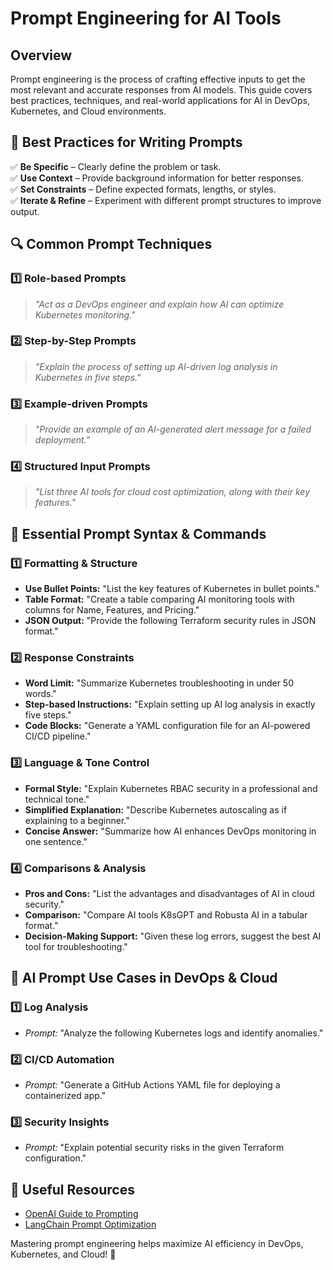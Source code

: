 # Prompt Engineering for AI Tools

## Overview
Prompt engineering is the process of crafting effective inputs to get the most relevant and accurate responses from AI models. This guide covers best practices, techniques, and real-world applications for AI in DevOps, Kubernetes, and Cloud environments.

## 🎯 Best Practices for Writing Prompts
✅ **Be Specific** – Clearly define the problem or task.  
✅ **Use Context** – Provide background information for better responses.  
✅ **Set Constraints** – Define expected formats, lengths, or styles.  
✅ **Iterate & Refine** – Experiment with different prompt structures to improve output.  

## 🔍 Common Prompt Techniques
### 1️⃣ **Role-based Prompts**
> *"Act as a DevOps engineer and explain how AI can optimize Kubernetes monitoring."*

### 2️⃣ **Step-by-Step Prompts**
> *"Explain the process of setting up AI-driven log analysis in Kubernetes in five steps."*

### 3️⃣ **Example-driven Prompts**
> *"Provide an example of an AI-generated alert message for a failed deployment."*

### 4️⃣ **Structured Input Prompts**
> *"List three AI tools for cloud cost optimization, along with their key features."*

## 📌 Essential Prompt Syntax & Commands
### **1️⃣ Formatting & Structure**
- **Use Bullet Points:** "List the key features of Kubernetes in bullet points."
- **Table Format:** "Create a table comparing AI monitoring tools with columns for Name, Features, and Pricing."
- **JSON Output:** "Provide the following Terraform security rules in JSON format."

### **2️⃣ Response Constraints**
- **Word Limit:** "Summarize Kubernetes troubleshooting in under 50 words."
- **Step-based Instructions:** "Explain setting up AI log analysis in exactly five steps."
- **Code Blocks:** "Generate a YAML configuration file for an AI-powered CI/CD pipeline."

### **3️⃣ Language & Tone Control**
- **Formal Style:** "Explain Kubernetes RBAC security in a professional and technical tone."
- **Simplified Explanation:** "Describe Kubernetes autoscaling as if explaining to a beginner."
- **Concise Answer:** "Summarize how AI enhances DevOps monitoring in one sentence."

### **4️⃣ Comparisons & Analysis**
- **Pros and Cons:** "List the advantages and disadvantages of AI in cloud security."
- **Comparison:** "Compare AI tools K8sGPT and Robusta AI in a tabular format."
- **Decision-Making Support:** "Given these log errors, suggest the best AI tool for troubleshooting."

## 🚀 AI Prompt Use Cases in DevOps & Cloud
### 1️⃣ **Log Analysis**
- *Prompt:* "Analyze the following Kubernetes logs and identify anomalies."

### 2️⃣ **CI/CD Automation**
- *Prompt:* "Generate a GitHub Actions YAML file for deploying a containerized app."

### 3️⃣ **Security Insights**
- *Prompt:* "Explain potential security risks in the given Terraform configuration."

## 🔗 Useful Resources
- [OpenAI Guide to Prompting](https://platform.openai.com/docs/guides/prompt-engineering)
- [LangChain Prompt Optimization](https://python.langchain.com/docs/modules/model_io/prompts/)

Mastering prompt engineering helps maximize AI efficiency in DevOps, Kubernetes, and Cloud! 🚀

